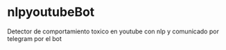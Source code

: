 # nlpyoutubeBot
Detector de comportamiento toxico en youtube con nlp y comunicado por telegram por el bot
